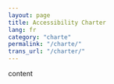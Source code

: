 ```yaml
---
layout: page
title: Accessibility Charter
lang: fr
category: "charte"
permalink: "/charte/"
trans_url: "/charter/"
---
```

content
